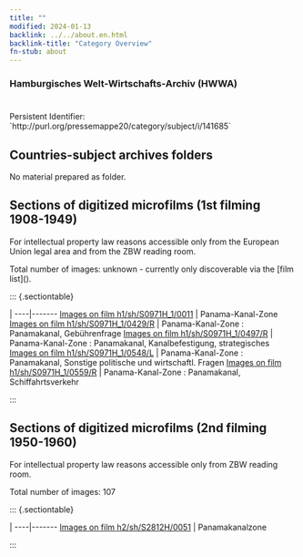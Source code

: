 ```yaml
---
title: ""
modified: 2024-01-13
backlink: ../../about.en.html
backlink-title: "Category Overview"
fn-stub: about
---
```


### Hamburgisches Welt-Wirtschafts-Archiv (HWWA)

# 

<div class="hint">Persistent Identifier: `http://purl.org/pressemappe20/category/subject/i/141685`</div>







## Countries-subject archives folders





No material prepared as folder.



<a id="filmsections" />

## Sections of digitized microfilms (1st filming 1908-1949)

<p>For intellectual property law reasons accessible only from the European Union legal area and from the ZBW reading room.</p>



<p>Total number of images: unknown - currently only discoverable via the [film list]().</p>




::: {.sectiontable}

 | 
----|-------
<a class="btn" href="https://pm20.zbw.eu/film/h1/sh/S0971H_1/0011" rel="nofollow">Images on film h1/sh/S0971H_1/0011</a> | Panama-Kanal-Zone
<a class="btn" href="https://pm20.zbw.eu/film/h1/sh/S0971H_1/0429/R" rel="nofollow">Images on film h1/sh/S0971H_1/0429/R</a> | Panama-Kanal-Zone : Panamakanal, Gebührenfrage
<a class="btn" href="https://pm20.zbw.eu/film/h1/sh/S0971H_1/0497/R" rel="nofollow">Images on film h1/sh/S0971H_1/0497/R</a> | Panama-Kanal-Zone : Panamakanal, Kanalbefestigung, strategisches
<a class="btn" href="https://pm20.zbw.eu/film/h1/sh/S0971H_1/0548/L" rel="nofollow">Images on film h1/sh/S0971H_1/0548/L</a> | Panama-Kanal-Zone : Panamakanal, Sonstige politische und wirtschaftl. Fragen
<a class="btn" href="https://pm20.zbw.eu/film/h1/sh/S0971H_1/0559/R" rel="nofollow">Images on film h1/sh/S0971H_1/0559/R</a> | Panama-Kanal-Zone : Panamakanal, Schiffahrtsverkehr


:::




## Sections of digitized microfilms (2nd filming 1950-1960)

<p>For intellectual property law reasons accessible only from ZBW reading room.</p>



<p>Total number of images: 107</p>




::: {.sectiontable}

 | 
----|-------
<a class="btn" href="https://pm20.zbw.eu/film/h2/sh/S2812H/0051" rel="nofollow">Images on film h2/sh/S2812H/0051</a> | Panamakanalzone


:::

















